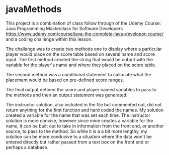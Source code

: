 # javaMethods
This project is a combination of class follow through of the Udemy Course: Java Programming Masterclass for Software Developers
https://www.udemy.com/course/java-the-complete-java-developer-course/
and a coding challenge within this lesson. 

The challenge was to create two methods one to display where a particular player would place on the score table based on several name and score input.
The first method created the string that would be output with the variable for the player's name and where they placed on the score table. 

The second method was a conditional statement to calculate what the placement would be based on pre-defined score ranges. 

The final output defined the score and player named variables to pass to the methods and then an output statement was generated. 

The instructor solution, also included in the file but commented out, did not return anything for the first function and hard coded the names. My solution 
created a variable for the name that was set each time. The instructor solution is more concise, however since mine creates a variable for the name, 
it can be built out to take in information from the front end, or another source, to pass to the method. So while it is a a bit more lengthy, my solution
can be more conducive to a situation where the data won't be entered directly but rather passed from a text box on the front end or perhaps a database. 
